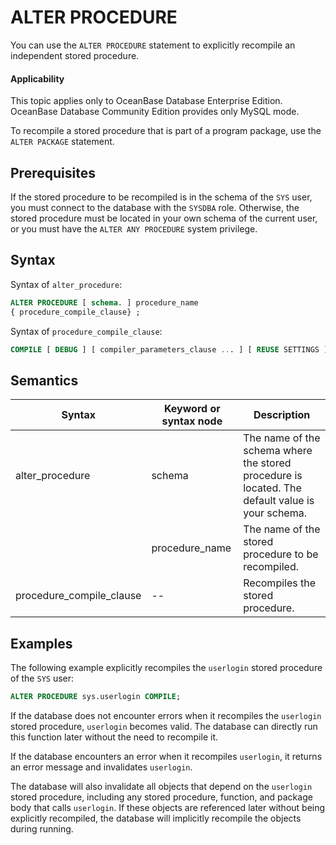 ALTER PROCEDURE
====================================

You can use the `ALTER PROCEDURE` statement to explicitly recompile an independent stored procedure.

<main id="notice" >
    <h4>Applicability</h4>
    <p>This topic applies only to OceanBase Database Enterprise Edition. OceanBase Database Community Edition provides only MySQL mode. </p>
  </main>

To recompile a stored procedure that is part of a program package, use the `ALTER PACKAGE` statement.

Prerequisites
-------------------------

If the stored procedure to be recompiled is in the schema of the `SYS` user, you must connect to the database with the `SYSDBA` role. Otherwise, the stored procedure must be located in your own schema of the current user, or you must have the `ALTER ANY PROCEDURE` system privilege.

Syntax
-----------------------

Syntax of `alter_procedure`:

```sql
ALTER PROCEDURE [ schema. ] procedure_name
{ procedure_compile_clause} ;
```



Syntax of `procedure_compile_clause`:

```sql
COMPILE [ DEBUG ] [ compiler_parameters_clause ... ] [ REUSE SETTINGS ]
```



Semantics
-----------------------



| Syntax                   | Keyword or syntax node | Description                                                                                     |
|--------------------------|------------------------|-------------------------------------------------------------------------------------------------|
| alter_procedure          | schema                 | The name of the schema where the stored procedure is located. The default value is your schema. |
|                          | procedure_name         | The name of the stored procedure to be recompiled.                                              |
| procedure_compile_clause | --                     | Recompiles the stored procedure.                                                                |



Examples
-----------------------

The following example explicitly recompiles the `userlogin` stored procedure of the `SYS` user:

```sql
ALTER PROCEDURE sys.userlogin COMPILE;

```



If the database does not encounter errors when it recompiles the `userlogin` stored procedure, `userlogin` becomes valid. The database can directly run this function later without the need to recompile it.

If the database encounters an error when it recompiles `userlogin`, it returns an error message and invalidates `userlogin`.

The database will also invalidate all objects that depend on the `userlogin` stored procedure, including any stored procedure, function, and package body that calls `userlogin`. If these objects are referenced later without being explicitly recompiled, the database will implicitly recompile the objects during running.
